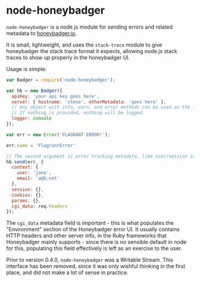 node-honeybadger
================

`node-honeybadger` is a node.js module for sending errors and related metadata to
[honeybadger.io](http://honeybadger.io).

It is small, lightweight, and uses the `stack-trace` module to give honeybadger
the stack trace format it expects, allowing node.js stack traces to show up
properly in the honeybadger UI.

Usage is simple:

```js
var Badger = require('node-honeybadger');

var hb = new Badger({
  apiKey: 'your api key goes here',
  server: { hostname: 'steve', otherMetadata: 'goes here' },
  // Any object with info, warn, and error methods can be used as the logger.
  // If nothing is provided, nothing will be logged.
  logger: console
});

var err = new Error('FLAGRANT ERROR!');

err.name = 'FlagrantError'

// The second argument is error tracking metadata, like user/session id
hb.send(err, {
  context: {
    user: 'jane',
    email: 'a@b.net'
  },
  session: {},
  cookies: {},
  params: {},
  cgi_data: req.headers
});

```

The `cgi_data` metadata field is important - this is what populates the
"Environment" section of the Honeybadger error UI.  It usually contains HTTP
headers and other server info, in the Ruby frameworks that Honeybadger mainly
supports - since there is no sensible default in node for this, populating this
field effectively is left as an exercise to the user.

Prior to version 0.4.0, `node-honeybadger` was a Writable Stream.  This
interface has been removed, since it was only wishful thinking in the first
place, and did not make a lot of sense in practice.

